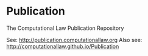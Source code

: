# Publication
The Computational Law Publication Repository

See: http://publication.computationallaw.org
Also see: http://computationallaw.github.io/Publication
